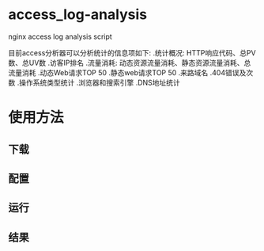 # access_log-analysis
nginx access log analysis script

目前access分析器可以分析统计的信息项如下:
.统计概况: HTTP响应代码、总PV数、总UV数
.访客IP排名
.流量消耗: 动态资源流量消耗、静态资源流量消耗、总流量消耗
.动态Web请求TOP 50
.静态web请求TOP 50
.来路域名
.404错误及次数
.操作系统类型统计
.浏览器和搜索引擎
.DNS地址统计


# 使用方法

## 下载

## 配置

## 运行

## 结果
